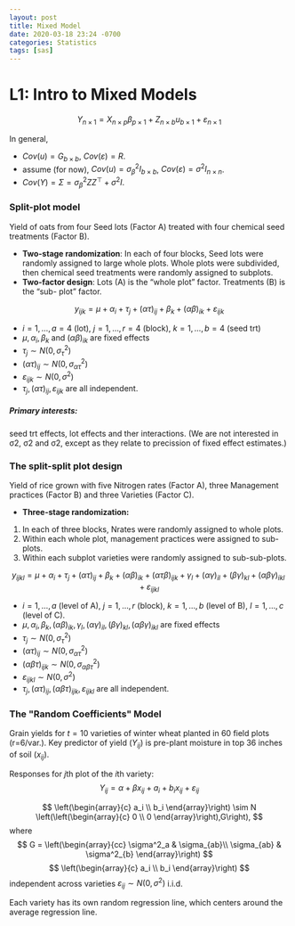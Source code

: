 ```yaml
---
layout: post
title: Mixed Model
date: 2020-03-18 23:24 -0700
categories: Statistics
tags: [sas]
---
```


# L1: Intro to Mixed Models
$$
Y_{n\times 1} = X_{n\times p}\beta_{p\times 1} + Z_{n\times b}u_{b\times 1} + \varepsilon_{n\times 1}
$$

In general,
* $Cov(u) = G_{b\times b}$, $Cov(\varepsilon) = R$.
* assume (for now), $Cov(u) = \sigma_{\beta}^2 I_{b\times b}$, $Cov(\varepsilon) = \sigma^2I_{n\times n}$.
* $Cov(Y) = \Sigma = \sigma^2_{\beta}ZZ^{\top} + \sigma^2I$.

### Split-plot model
Yield of oats from four Seed lots (Factor A) treated with four chemical seed treatments (Factor B).

* **Two-stage randomization**: In each of four blocks, Seed lots were randomly assigned to large whole plots. Whole plots were subdivided, then chemical seed treatments were randomly assigned to subplots.
* **Two-factor design**: Lots (A) is the “whole plot” factor. Treatments (B) is the “sub- plot” factor.

$$
y_{ijk} = \mu + \alpha_i + \tau_j + (\alpha\tau)_{ij} + \beta_k + (\alpha\beta)_{ik} + \varepsilon_{ijk}
$$
* $i=1,\ldots,a=4$ (lot), $j=1,\ldots,r=4$ (block), $k=1,\ldots,b=4$ (seed trt)
* $\mu, \alpha_i, \beta_k$ and $(\alpha\beta)_{ik}$ are fixed effects
* $\tau_j \sim N(0,\sigma^2_{\tau})$
* $(\alpha\tau)_{ij} \sim N(0,\sigma^2_{\alpha\tau})$
* $\varepsilon_{ijk} \sim N(0,\sigma^2)$
* $\tau_j, (\alpha\tau)_{ij}, \varepsilon_{ijk}$ are all independent.

##### Primary interests:
seed trt effects, lot effects and ther interactions. (We are not interested in σ2, σ2 and σ2, except
as they relate to precission of fixed effect estimates.)

### The split-split plot design
Yield of rice grown with five Nitrogen rates (Factor A), three Management practices (Factor B) and three Varieties (Factor C).

* **Three-stage randomization:**
1. In each of three blocks, Nrates were randomly assigned to whole plots.
2. Within each whole plot, management practices were assigned to sub-plots.
3. Within each subplot varieties were randomly assigned to sub-sub-plots.

$$
y_{ijkl} = \mu + \alpha_i + \tau_j + (\alpha\tau)_{ij} + \beta_k + (\alpha\beta)_{ik} + (\alpha\tau\beta)_{ijk} + \gamma_l + (\alpha\gamma)_{il} + (\beta\gamma)_{kl} + (\alpha\beta\gamma)_{ikl} + \varepsilon_{ijkl}
$$
* $i=1,\ldots,a$ (level of A), $j=1,\ldots,r$ (block), $k=1,\ldots,b$ (level of B), $l=1,\ldots,c$ (level of C).
* $\mu, \alpha_i, \beta_k, (\alpha\beta)_{ik}, \gamma_l, (\alpha\gamma)_{il}, (\beta\gamma)_{kl}, (\alpha\beta\gamma)_{ikl}$ are fixed effects
* $\tau_j \sim N(0,\sigma^2_{\tau})$
* $(\alpha\tau)_{ij} \sim N(0,\sigma^2_{\alpha\tau})$
* $(\alpha\beta\tau)_{ijk} \sim N(0,\sigma^2_{\alpha\beta\tau})$
* $\varepsilon_{ijkl} \sim N(0,\sigma^2)$
* $\tau_j, (\alpha\tau)_{ij}, (\alpha\beta\tau)_{ijk}, \varepsilon_{ijkl}$ are all independent.


### The "Random Coefficients" Model
Grain yields for $t=10$ varieties of winter wheat planted in 60 field plots (r=6/var.).
Key predictor of yield $(Y_{ij})$ is pre-plant moisture in top 36 inches of soil $(x_{ij})$.

Responses for $j$th plot of the $i$th variety:
$$
Y_{ij} = \alpha + \beta x_{ij} + a_i + b_ix_{ij} + \varepsilon_{ij}
$$

$$
\left(\begin{array}{c}
a_i \\
b_i
\end{array}\right) \sim N
\left(\left(\begin{array}{c}
0 \\
0
\end{array}\right),G\right),
$$
where
$$ G =
\left(\begin{array}{cc}
\sigma^2_a & \sigma_{ab}\\
\sigma_{ab} & \sigma^2_{b}
\end{array}\right)
$$
$$
\left(\begin{array}{c}
a_i \\
b_i
\end{array}\right)
$$ independent across varieties
$\varepsilon_{ij}\sim N(0,\sigma^2)$ i.i.d.

Each variety has its own random regression line, which centers around the average regression line.

###
